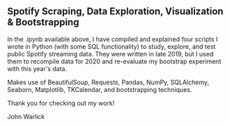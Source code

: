 ## Spotify Scraping, Data Exploration, Visualization \& Bootstrapping

In the .ipynb available above, I have compiled and explained four scripts I wrote in Python (with some SQL functionality) to study, explore, and test public Spotify streaming data. They were written in late 2019, but I used them to recompile data for 2020 and re-evaluate my bootstrap experiment with this year's data.

Makes use of BeautifulSoup, Requests, Pandas, NumPy, SQLAlchemy, Seaborn, Matplotlib, TKCalendar, and bootstrapping techniques.

Thank you for checking out my work!

John Warlick